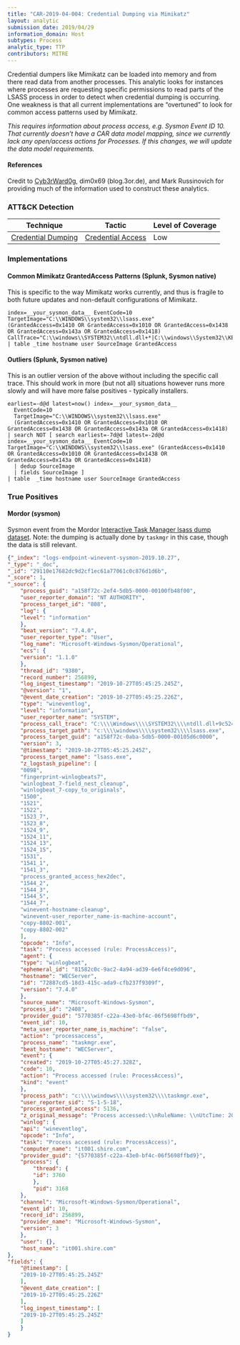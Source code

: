 ```yaml
---
title: "CAR-2019-04-004: Credential Dumping via Mimikatz"
layout: analytic
submission_date: 2019/04/29
information_domain: Host
subtypes: Process
analytic_type: TTP
contributors: MITRE
---
```


Credential dumpers like Mimikatz can be loaded into memory and from there read data from another processes. This analytic looks for instances where processes are requesting specific permissions to read parts of the LSASS process in order to detect when credential dumping is occurring. One weakness is that all current implementations are “overtuned” to look for common access patterns used by Mimikatz.

*This requires information about process access, e.g. Sysmon Event ID 10. That currently doesn’t have a CAR data model mapping, since we currently lack any open/access actions for Processes. If this changes, we will update the data model requirements.*

#### References
Credit to [Cyb3rWard0g](https://github.com/Cyb3rWard0g/ThreatHunter-Playbook/blob/master/playbooks/windows/06_credential_access/credential_dumping_T1003/credentials_from_memory/mimikatz_logonpasswords.md), dim0x69 (blog.3or.de), and Mark Russinovich for providing much of the information used to construct these analytics.


### ATT&CK Detection

|Technique|Tactic|Level of Coverage|
|---|---|---|
|[Credential Dumping](https://attack.mitre.org/techniques/T1003/)|[Credential Access](https://attack.mitre.org/tactics/TA0006/)|Low|


### Implementations

#### Common Mimikatz GrantedAccess Patterns (Splunk, Sysmon native)


This is specific to the way Mimikatz works currently, and thus is fragile to both future updates and non-default configurations of Mimikatz.


```
index=__your_sysmon_data__ EventCode=10 
TargetImage="C:\\WINDOWS\\system32\\lsass.exe"
(GrantedAccess=0x1410 OR GrantedAccess=0x1010 OR GrantedAccess=0x1438 OR GrantedAccess=0x143a OR GrantedAccess=0x1418)
CallTrace="C:\\windows\\SYSTEM32\\ntdll.dll+*|C:\\windows\\System32\\KERNELBASE.dll+20edd|UNKNOWN(*)" 
| table _time hostname user SourceImage GrantedAccess
```


#### Outliers (Splunk, Sysmon native)


This is an outlier version of the above without including the specific call trace. This should work in more (but not all) situations however runs more slowly and will have more false positives - typically installers.


```
earliest=-d@d latest=now() index=__your_sysmon_data__
  EventCode=10
  TargetImage="C:\\WINDOWS\\system32\\lsass.exe"
  (GrantedAccess=0x1410 OR GrantedAccess=0x1010 OR GrantedAccess=0x1438 OR GrantedAccess=0x143a OR GrantedAccess=0x1418) 
| search NOT [ search earliest=-7d@d latest=-2d@d index=__your_sysmon_data__ EventCode=10 TargetImage="C:\\WINDOWS\\system32\\lsass.exe" (GrantedAccess=0x1410 OR GrantedAccess=0x1010 OR GrantedAccess=0x1438 OR GrantedAccess=0x143a OR GrantedAccess=0x1418) 
  | dedup SourceImage 
  | fields SourceImage ]
| table  _time hostname user SourceImage GrantedAccess
```





### True Positives

#### Mordor (sysmon)

Sysmon event from the Mordor [Interactive Task Manager lsass dump dataset](https://github.com/hunters-forge/mordor/blob/master/small_datasets/windows/credential_access/credential_dumping_T1003/interactive_taskmngr_lsass_dump.md). Note: the dumping is actually done by `taskmgr` in this case, though the data is still relevant.


```json
{"_index": "logs-endpoint-winevent-sysmon-2019.10.27",
"_type": "_doc",
"_id": "29110e17682dc9d2cf1ec61a77061c0c876d1d6b",
"_score": 1,
"_source": {
    "process_guid": "a158f72c-2ef4-5db5-0000-00100fb48f00",
    "user_reporter_domain": "NT AUTHORITY",
    "process_target_id": "808",
    "log": {
    "level": "information"
    },
    "beat_version": "7.4.0",
    "user_reporter_type": "User",
    "log_name": "Microsoft-Windows-Sysmon/Operational",
    "ecs": {
    "version": "1.1.0"
    },
    "thread_id": "9380",
    "record_number": 256899,
    "log_ingest_timestamp": "2019-10-27T05:45:25.245Z",
    "@version": "1",
    "@event_date_creation": "2019-10-27T05:45:25.226Z",
    "type": "wineventlog",
    "level": "information",
    "user_reporter_name": "SYSTEM",
    "process_call_trace": "C:\\\\Windows\\\\SYSTEM32\\\\ntdll.dll+9c524|C:\\\\Windows\\\\System32\\\\KERNELBASE.dll+2730e|C:\\\\Windows\\\\system32\\\\taskmgr.exe+2e47e|C:\\\\Windows\\\\system32\\\\taskmgr.exe+7abcc|C:\\\\Windows\\\\system32\\\\taskmgr.exe+7b2e9|C:\\\\Windows\\\\system32\\\\taskmgr.exe+78653|C:\\\\Windows\\\\system32\\\\taskmgr.exe+7768e|C:\\\\Windows\\\\system32\\\\taskmgr.exe+38da8|C:\\\\Windows\\\\system32\\\\taskmgr.exe+3a14d|C:\\\\Windows\\\\System32\\\\KERNEL32.DLL+17944|C:\\\\Windows\\\\SYSTEM32\\\\ntdll.dll+6ce71",
    "process_target_path": "c:\\\\windows\\\\system32\\\\lsass.exe",
    "process_target_guid": "a158f72c-0aba-5db5-0000-00105d6c0000",
    "version": 3,
    "@timestamp": "2019-10-27T05:45:25.245Z",
    "process_target_name": "lsass.exe",
    "z_logstash_pipeline": [
    "0098",
    "fingerprint-winlogbeats7",
    "winlogbeat_7-field_nest_cleanup",
    "winlogbeat_7-copy_to_originals",
    "1500",
    "1521",
    "1522",
    "1523_7",
    "1523_8",
    "1524_9",
    "1524_11",
    "1524_13",
    "1524_15",
    "1531",
    "1541_1",
    "1541_3",
    "process_granted_access_hex2dec",
    "1544_2",
    "1544_3",
    "1544_5",
    "1544_7",
    "winevent-hostname-cleanup",
    "winevent-user_reporter_name-is-machine-account",
    "copy-8802-001",
    "copy-8802-002"
    ],
    "opcode": "Info",
    "task": "Process accessed (rule: ProcessAccess)",
    "agent": {
    "type": "winlogbeat",
    "ephemeral_id": "81582c0c-9ac2-4a94-ad39-6e6f4ce9d096",
    "hostname": "WECServer",
    "id": "72887cd5-18d3-415c-ada9-cfb237f9309f",
    "version": "7.4.0"
    },
    "source_name": "Microsoft-Windows-Sysmon",
    "process_id": "2408",
    "provider_guid": "5770385f-c22a-43e0-bf4c-06f5698ffbd9",
    "event_id": 10,
    "meta_user_reporter_name_is_machine": "false",
    "action": "processaccess",
    "process_name": "taskmgr.exe",
    "beat_hostname": "WECServer",
    "event": {
    "created": "2019-10-27T05:45:27.328Z",
    "code": 10,
    "action": "Process accessed (rule: ProcessAccess)",
    "kind": "event"
    },
    "process_path": "c:\\\\windows\\\\system32\\\\taskmgr.exe",
    "user_reporter_sid": "S-1-5-18",
    "process_granted_access": 5136,
    "z_original_message": "Process accessed:\\nRuleName: \\nUtcTime: 2019-10-27 05:45:25.226\\nSourceProcessGUID: {a158f72c-2ef4-5db5-0000-00100fb48f00}\\nSourceProcessId: 2408\\nSourceThreadId: 9380\\nSourceImage: C:\\\\Windows\\\\system32\\\\taskmgr.exe\\nTargetProcessGUID: {a158f72c-0aba-5db5-0000-00105d6c0000}\\nTargetProcessId: 808\\nTargetImage: C:\\\\Windows\\\\system32\\\\lsass.exe\\nGrantedAccess: 0x1410\\nCallTrace: C:\\\\Windows\\\\SYSTEM32\\\\ntdll.dll+9c524|C:\\\\Windows\\\\System32\\\\KERNELBASE.dll+2730e|C:\\\\Windows\\\\system32\\\\taskmgr.exe+2e47e|C:\\\\Windows\\\\system32\\\\taskmgr.exe+7abcc|C:\\\\Windows\\\\system32\\\\taskmgr.exe+7b2e9|C:\\\\Windows\\\\system32\\\\taskmgr.exe+78653|C:\\\\Windows\\\\system32\\\\taskmgr.exe+7768e|C:\\\\Windows\\\\system32\\\\taskmgr.exe+38da8|C:\\\\Windows\\\\system32\\\\taskmgr.exe+3a14d|C:\\\\Windows\\\\System32\\\\KERNEL32.DLL+17944|C:\\\\Windows\\\\SYSTEM32\\\\ntdll.dll+6ce71",
    "winlog": {
    "api": "wineventlog",
    "opcode": "Info",
    "task": "Process accessed (rule: ProcessAccess)",
    "computer_name": "it001.shire.com",
    "provider_guid": "{5770385f-c22a-43e0-bf4c-06f5698ffbd9}",
    "process": {
        "thread": {
        "id": 3760
        },
        "pid": 3168
    },
    "channel": "Microsoft-Windows-Sysmon/Operational",
    "event_id": 10,
    "record_id": 256899,
    "provider_name": "Microsoft-Windows-Sysmon",
    "version": 3
    },
    "user": {},
    "host_name": "it001.shire.com"
},
"fields": {
    "@timestamp": [
    "2019-10-27T05:45:25.245Z"
    ],
    "@event_date_creation": [
    "2019-10-27T05:45:25.226Z"
    ],
    "log_ingest_timestamp": [
    "2019-10-27T05:45:25.245Z"
    ]
    }
}
```

